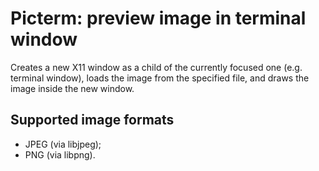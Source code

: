 # Picterm: preview image in terminal window

Creates a new X11 window as a child of the currently focused one (e.g. terminal
window), loads the image from the specified file, and draws the image inside the
new window.

## Supported image formats
- JPEG (via libjpeg);
- PNG (via libpng).
